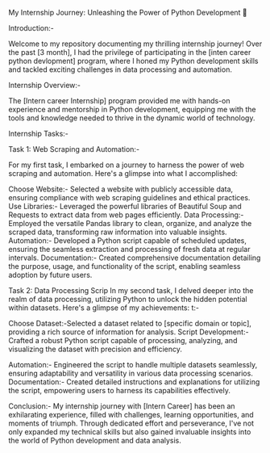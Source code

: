 My Internship Journey: Unleashing the Power of Python Development 🚀


Introduction:-

Welcome to my repository documenting my thrilling internship journey! Over the past [3 month], I had the privilege of participating in the [inten career python devlopment] program, where I honed my Python development skills and tackled exciting challenges in data processing and automation.

Internship Overview:-

The [Intern career Internship] program provided me with hands-on experience and mentorship in Python development, equipping me with the tools and knowledge needed to thrive in the dynamic world of technology.

Internship Tasks:-

Task 1: Web Scraping and Automation:-

For my first task, I embarked on a journey to harness the power of web scraping and automation. Here's a glimpse into what I accomplished:

Choose Website:- Selected a website with publicly accessible data, ensuring compliance with web scraping guidelines and ethical practices.
Use Libraries:- Leveraged the powerful libraries of Beautiful Soup and Requests to extract data from web pages efficiently.
Data Processing:- Employed the versatile Pandas library to clean, organize, and analyze the scraped data, transforming raw information into valuable insights.
Automation:- Developed a Python script capable of scheduled updates, ensuring the seamless extraction and processing of fresh data at regular intervals.
Documentation:- Created comprehensive documentation detailing the purpose, usage, and functionality of the script, enabling seamless adoption by future users.

Task 2: Data Processing Scrip
In my second task, I delved deeper into the realm of data processing, utilizing Python to unlock the hidden potential within datasets. Here's a glimpse of my achievements:
t:-

Choose Dataset:-Selected a dataset related to [specific domain or topic], providing a rich source of information for analysis.
Script Development:-Crafted a robust Python script capable of processing, analyzing, and visualizing the dataset with precision and efficiency.

Automation:- Engineered the script to handle multiple datasets seamlessly, ensuring adaptability and versatility in various data processing scenarios.
Documentation:- Created detailed instructions and explanations for utilizing the script, empowering users to harness its capabilities effectively.

Conclusion:-
My internship journey with [Intern Career] has been an exhilarating experience, filled with challenges, learning opportunities, and moments of triumph. Through dedicated effort and perseverance, I've not only expanded my technical skills but also gained invaluable insights into the world of Python development and data analysis.

